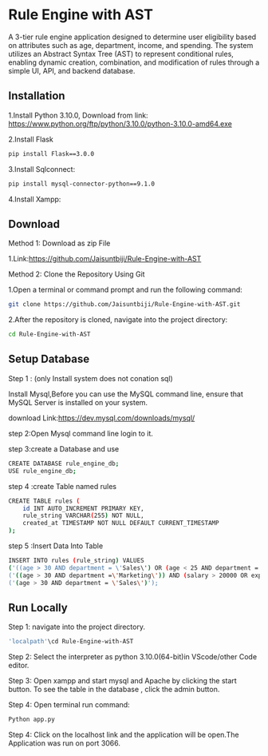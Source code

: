 
# Rule Engine with AST

A 3-tier rule engine application designed to determine user eligibility based on attributes such as age, department, income, and spending. The system utilizes an Abstract Syntax Tree (AST) to represent conditional rules, enabling dynamic creation, combination, and modification of rules through a simple UI, API, and backend database.


## Installation

1.Install Python 3.10.0,
Download from link:
https://www.python.org/ftp/python/3.10.0/python-3.10.0-amd64.exe

2.Install Flask

```bash
pip install Flask==3.0.0
```

3.Install Sqlconnect:

```bash
pip install mysql-connector-python==9.1.0
```
4.Install Xampp:
    
## Download 

Method 1: Download as zip File

1.Link:https://github.com/Jaisuntbiji/Rule-Engine-with-AST

Method 2:  Clone the Repository Using Git

1.Open a terminal or command prompt and run the following command:
```bash
git clone https://github.com/Jaisuntbiji/Rule-Engine-with-AST.git
```

2.After the repository is cloned, navigate into the project directory:
```bash
cd Rule-Engine-with-AST
```

## Setup Database

Step 1 : (only Install system does not conation sql)

Install Mysql,Before you can use the MySQL command line, ensure that MySQL Server is installed on your system. 

download Link:https://dev.mysql.com/downloads/mysql/

step 2:Open Mysql command line login to it.

step 3:create a Database and use 

```bash
CREATE DATABASE rule_engine_db;
USE rule_engine_db;
```
step 4 :create Table named rules

```bash
CREATE TABLE rules (
  	id INT AUTO_INCREMENT PRIMARY KEY,
  	rule_string VARCHAR(255) NOT NULL,
  	created_at TIMESTAMP NOT NULL DEFAULT CURRENT_TIMESTAMP
);
```

step 5 :Insert Data Into Table 

```bash
INSERT INTO rules (rule_string) VALUES 
('((age > 30 AND department = \'Sales\') OR (age < 25 AND department = \'Marketing\')) AND (salary > 50000 OR experience > 5)'),
('((age > 30 AND department =\'Marketing\')) AND (salary > 20000 OR experience > 5)'),
('(age > 30 AND department = \'Sales\')');
```





## Run Locally

Step 1: navigate into the project directory.
```bash
'localpath'\cd Rule-Engine-with-AST
```

Step 2: Select the interpreter as python 3.10.0(64-bit)in VScode/other Code editor.

Step 3: Open xampp and start mysql and Apache by clicking the start button. To see the table in the database , click the admin button.

Step 4: Open terminal run command:
```bash
Python app.py
```
Step 4: Click on the localhost link and the application will be open.The Application was run on port 3066.



